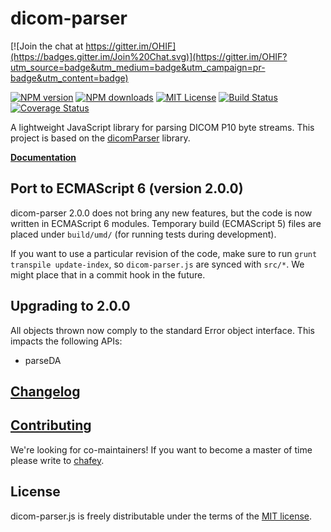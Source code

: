 # dicom-parser


[![Join the chat at https://gitter.im/OHIF](https://badges.gitter.im/Join%20Chat.svg)](https://gitter.im/OHIF?utm_source=badge&utm_medium=badge&utm_campaign=pr-badge&utm_content=badge)

[![NPM version][npm-version-image]][npm-url] [![NPM downloads][npm-downloads-image]][npm-url] [![MIT License][license-image]][license-url] [![Build Status][travis-image]][travis-url]
[![Coverage Status](https://coveralls.io/repos/OHIF/dicom-parser/badge.svg?branch=develop)](https://coveralls.io/r/OHIF/dicom-parser?branch=develop)

A lightweight JavaScript library for parsing DICOM P10 byte streams.  This project is based on the
[dicomParser](https://github.com/chafey/dicomParser) library.

**[Documentation](https://github.com/chafey/dicomParser/docs/index.md)**


## Port to ECMAScript 6 (version 2.0.0)

dicom-parser 2.0.0 does not bring any new features, but the code is now written in
ECMAScript 6 modules.  Temporary build (ECMAScript 5) files are placed under
`build/umd/` (for running tests during development).

If you want to use a particular revision of the code, make sure to run
`grunt transpile update-index`, so `dicom-parser.js` are synced
with `src/*`. We might place that in a commit hook in the future.

## Upgrading to 2.0.0

All objects thrown now comply to the standard Error object interface.  This impacts the following APIs:

 * parseDA

## [Changelog](https://github.com/OHIF/dicom-parser/blob/develop/CHANGELOG.md)

## [Contributing](https://github.com/OHIF/dicom-parser/blob/develop/CONTRIBUTING.md)

We're looking for co-maintainers! If you want to become a master of time please
write to [chafey](https://github.com/chafey).

## License

dicom-parser.js is freely distributable under the terms of the [MIT license](https://github.com/OHIF/dicom-parser/blob/develop/LICENSE).

[license-image]: http://img.shields.io/badge/license-MIT-blue.svg?style=flat
[license-url]: LICENSE

[npm-url]: https://npmjs.org/package/dicom-parser
[npm-version-image]: http://img.shields.io/npm/v/dicom-parser.svg?style=flat
[npm-downloads-image]: http://img.shields.io/npm/dm/dicom-parser.svg?style=flat

[travis-url]: http://travis-ci.org/OHIF/dicom-parser
[travis-image]: http://img.shields.io/travis/OHIF/dicom-parser/develop.svg?style=flat
